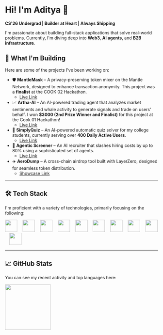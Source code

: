 # Hi! I'm Aditya 👋

**CS'26 Undergrad | Builder at Heart | Always Shipping**

I'm passionate about building full-stack applications that solve real-world problems. Currently, I'm diving deep into **Web3**, **AI agents**, and **B2B infrastructure**.



## 🚀 What I'm Building

Here are some of the projects I've been working on:


* 🛡️ **MantleMask** – A privacy-preserving token mixer on the Mantle Network, designed to enhance transaction anonymity. This project was a **finalist** at the COOK 02 Hackathon.
    * [Live Link](https://mantle-mask.vercel.app)
* 📈 **Artha-AI** – An AI-powered trading agent that analyzes market sentiments and whale activity to generate signals and trade on users' behalf. I won **$3000 (2nd Prize Winner and Finalist)** for this project at the Cook 01 Hackathon!
    * [Live Link](https://0xartha.vercel.app)
* 🧠 **SimplyQuiz** – An AI-powered automatic quiz solver for my college students, currently serving over **400 Daily Active Users**.
    * [Live Link](https://simplyquiz.vercel.app)
* 🤖 **Agentic Screener** – An AI recruiter that slashes hiring costs by up to 80% using a sophisticated set of agents.
    * [Live Link](https://agentic-screener.vercel.app)
* ✈️ **AeroDump** – A cross-chain airdrop tool built with LayerZero, designed for seamless token distribution.
    * [Showcase Link](https://ethglobal.com/showcase/aerodump-4z48m)


---

## 🛠 Tech Stack

I'm proficient with a variety of technologies, primarily focusing on the following:

<div align="left">
  <img src="https://skillicons.dev/icons?i=ts" height="40" />
  <img width="10" />
  <img src="https://skillicons.dev/icons?i=js" height="40" />
  <img width="10" />
  <img src="https://skillicons.dev/icons?i=react" height="40" />
  <img width="10" />
  <img src="https://skillicons.dev/icons?i=nextjs" height="40" />
  <img width="10" />
  <img src="https://skillicons.dev/icons?i=nodejs" height="40" />
  <img width="10" />
  <img src="https://skillicons.dev/icons?i=tailwind" height="40" />
  <img width="10" />
  <img src="https://skillicons.dev/icons?i=firebase" height="40" />
  <img width="10" />
  <img src="https://skillicons.dev/icons?i=appwrite" height="40" />
  <img width="10" />
  <img src="https://skillicons.dev/icons?i=solidity" height="40" />
  <img width="10" />
  <img src="https://skillicons.dev/icons?i=py" height="40" />
</div>

---

## 📈 GitHub Stats

You can see my recent activity and top languages here:

<div align="left">
  <img src="https://github-readme-stats.vercel.app/api/top-langs/?username=adipundir&theme=tokyonight&show_icons=true&hide_border=true&layout=compact" height="150" />
</div>
